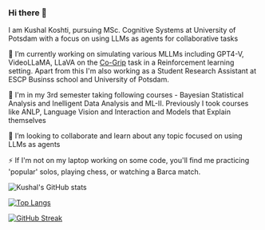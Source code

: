 ### Hi there 👋

I am Kushal Koshti, pursuing MSc. Cognitive Systems at University of Potsdam with a focus on using LLMs as agents for collaborative tasks

🔭 I’m currently working on simulating various MLLMs including GPT4-V, VideoLLaMA, LLaVA on the [Co-Grip](https://aclanthology.org/2023.findings-acl.587//) task in a Reinforcement learning setting. Apart from this I'm also working as a Student Research Assistant at ESCP Businss school and University of Potsdam.

🌱 I'm in my 3rd semester taking following courses - Bayesian Statistical Analysis and Inelligent Data Analysis and ML-II. Previously I took courses like ANLP, Language Vision and Interaction and Models that Explain themselves

👯 I’m looking to collaborate and learn about any topic focused on using LLMs as agents

⚡ If I'm not on my laptop working on some code, you'll find me practicing 'popular' solos, playing chess, or watching a Barca match.


![Kushal's GitHub stats](https://github-readme-stats.vercel.app/api?username=kushal-10&show_icons=true&title_color=c792ea&icon_color=ffeb95&text_color=7fdbca&bg_color=011627)

[![Top Langs](https://github-readme-stats.vercel.app/api/top-langs/?username=kushal-10&layout=compact&title_color=c792ea&icon_color=ffeb95&text_color=7fdbca&bg_color=011627&hide=css,html,php)](https://github.com/kushal-10/github-readme-stats)

[![GitHub Streak](https://github-readme-streak-stats.herokuapp.com/?user=kushal-10&theme=nightowl&)](https://git.io/streak-stats)
